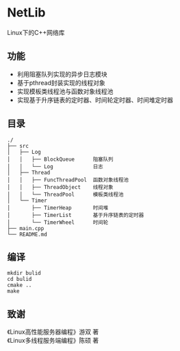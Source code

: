# NetLib
Linux下的C++网络库

## 功能
* 利用阻塞队列实现的异步日志模块
* 基于pthread封装实现的线程对象
* 实现模板类线程池与函数对象线程池
* 实现基于升序链表的定时器、时间轮定时器、时间堆定时器

## 目录
```
./
├── src
│   ├── Log
│   │   ├── BlockQueue      阻塞队列
│   │   └── Log             日志
│   ├── Thread
│   │   ├── FuncThreadPool  函数对象线程池
│   │   ├── ThreadObject    线程对象
│   │   └── ThreadPool      模板类线程池
│   └── Timer
│       ├── TimerHeap       时间堆
│       ├── TimerList       基于升序链表的定时器
│       └── TimerWheel      时间轮
├── main.cpp
└── README.md
```

## 编译
```shell script
mkdir bulid
cd bulid
cmake ..
make
```

## 致谢
《Linux高性能服务器编程》游双 著  
《Linux多线程服务端编程》陈硕 著
